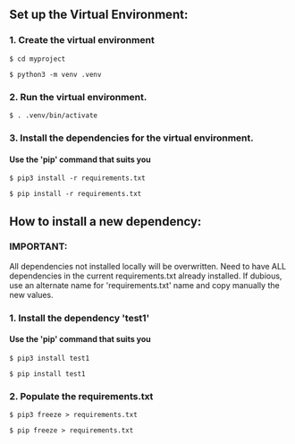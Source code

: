 ## Set up the Virtual Environment:

### 1. Create the virtual environment

`$ cd myproject`

`$ python3 -m venv .venv`

### 2. Run the virtual environment.

`$ . .venv/bin/activate`

### 3. Install the dependencies for the virtual environment.
#### Use the 'pip' command that suits you

`$ pip3 install -r requirements.txt`

`$ pip install -r requirements.txt`


## How to install a new dependency:

### IMPORTANT:
All dependencies not installed locally will be overwritten. Need to have ALL dependencies in the current requirements.txt already installed. If dubious, use an alternate name for 'requirements.txt' name and copy manually the new values.

### 1. Install the dependency 'test1'
#### Use the 'pip' command that suits you

`$ pip3 install test1`

`$ pip install test1`

### 2. Populate the requirements.txt

`$ pip3 freeze > requirements.txt`

`$ pip freeze > requirements.txt`